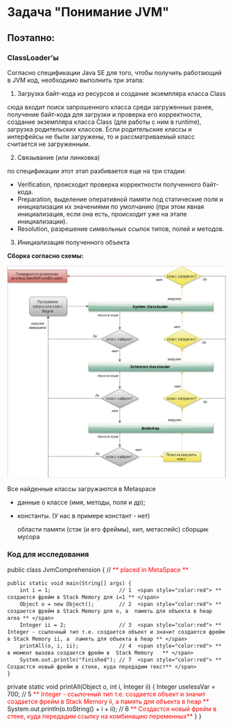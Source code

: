 # Задача "Понимание JVM"

## Поэтапно:
### ClassLoader'ы
Согласно спецификации Java SE для того, чтобы получить работающий в JVM код, необходимо выполнить три этапа:
1. Загрузка байт-кода из ресурсов и создание экземпляра класса Class

сюда входит поиск запрошенного класса среди загруженных ранее, получение байт-кода для загрузки и проверка его корректности, создание экземпляра класса Class (для работы с ним в runtime), загрузка родительских классов. Если родительские классы и интерфейсы не были загружены, то и рассматриваемый класс считается не загруженным.

2. Связывание (или линковка)

по спецификации этот этап разбивается еще на три стадии:

- Verification, происходит проверка корректности полученного байт-кода.
- Preparation, выделение оперативной памяти под статические поля и инициализация их значениями по умолчанию (при этом явная инициализация, если она есть, происходит уже на этапе инициализации).
- Resolution, разрешение символьных ссылок типов, полей и методов.
3. Инициализация полученного объекта
   
**Сборка согласно  схемы:**

<img src="pic\classloaders_shema.png" alt="classloaders shema" style="width:600px">
   
Все найденные классы загружаются в  Metaspace
- данные о классе (имя, методы, поля и др);
- константы.  (У нас в примере констант - нет)
    
    области памяти (стэк (и его фреймы), хип, метаспейс)
    сборщик мусора


### Код для исследования
public class JvmComprehension {         // <span style="color:red"> ** placed in MetaSpace ** </span>

    public static void main(String[] args) {
        int i = 1;                      // 1  <span style="color:red"> ** создается фрейм в Stack Memory для i=1 ** </span>
        Object o = new Object();        // 2  <span style="color:red"> ** создается фрейм в Stack Memory для о, а  память для объекта в heap area ** </span>
        Integer ii = 2;                 // 3  <span style="color:red"> ** Integer - ccылочный тип т.е. создается объект и значит создается фрейм в Stack Memory ii, а  память для объекта в heap ** </span>
        printAll(o, i, ii);             // 4  <span style="color:red"> ** в момент вызова создается фрейм в  Stack Memory   ** </span>
        System.out.println("finished"); // 7  <span style="color:red"> ** Создастся новый фрейм в стеке, куда передадим текст** </span>
    }

   private static void printAll(Object o, int i, Integer ii) {
        Integer uselessVar = 700;                   // 5 <span style="color:red"> ** Integer - ccылочный тип т.е. создается объект и значит создается фрейм в Stack Memory ii, а  память для объекта в heap ** </span>
        System.out.println(o.toString() + i + ii);  // 6 <span style="color:red"> ** Создастся новый фрейм в стеке, куда передадим ссылку на комбинацию переменных** </span>
    }
}